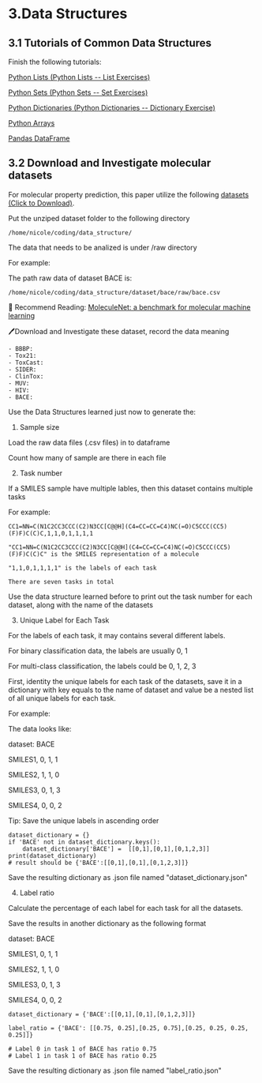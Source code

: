 # 3.Data Structures

## 3.1 Tutorials of Common Data Structures

Finish the following tutorials:

[Python Lists (Python Lists -- List Exercises)](https://www.w3schools.com/python/python_lists.asp)

[Python Sets (Python Sets -- Set Exercises)](https://www.w3schools.com/python/python_sets.asp)

[Python Dictionaries (Python Dictionaries -- Dictionary Exercise)](https://www.w3schools.com/python/python_dictionaries.asp)

[Python Arrays](https://www.w3schools.com/python/python_arrays.asp)

[Pandas DataFrame](https://pandas.pydata.org/pandas-docs/stable/reference/api/pandas.DataFrame.html)


## 3.2 Download and Investigate molecular datasets
For molecular property prediction, this paper utilize the following [datasets (Click to Download)](https://snap.stanford.edu/gnn-pretrain/data/chem_dataset.zip). 

Put the unziped dataset folder to the following directory 

```
/home/nicole/coding/data_structure/ 
```

The data that needs to be analized is under /raw directory

For example:

The path raw data of dataset BACE is:

```
/home/nicole/coding/data_structure/dataset/bace/raw/bace.csv
```

:book: Recommend Reading: [MoleculeNet: a benchmark for molecular machine
learning](https://pubs.rsc.org/en/content/articlepdf/2018/sc/c7sc02664a)

:pen:Download and Investigate these dataset, record the data meaning
```
- BBBP:
- Tox21:
- ToxCast:
- SIDER:
- ClinTox:
- MUV: 
- HIV:
- BACE:
```

Use the Data Structures learned just now to generate the:

1. Sample size 

Load the raw data files (.csv files) in to dataframe

Count how many of sample are there in each file

2. Task number

If a SMILES sample have multiple lables, then this dataset contains multiple tasks

For example:

```
CC1=NN=C(N1C2CC3CCC(C2)N3CC[C@@H](C4=CC=CC=C4)NC(=O)C5CCC(CC5)(F)F)C(C)C,1,1,0,1,1,1,1

"CC1=NN=C(N1C2CC3CCC(C2)N3CC[C@@H](C4=CC=CC=C4)NC(=O)C5CCC(CC5)(F)F)C(C)C" is the SMILES representation of a molecule

"1,1,0,1,1,1,1" is the labels of each task

There are seven tasks in total
```

Use the data structure learned before to print out the task number for each dataset, along with the name of the datasets

3. Unique Label for Each Task

For the labels of each task, it may contains several different labels.

For binary classification data, the labels are usually 0, 1

For multi-class classification, the labels could be 0, 1, 2, 3

First, identity the unique labels for each task of the datasets, save it in a dictionary with key equals to the name of dataset and value be a nested list of all unique labels for each task. 

For example:

The data looks like:

dataset: BACE

SMILES1, 0, 1, 1

SMILES2, 1, 1, 0

SMILES3, 0, 1, 3

SMILES4, 0, 0, 2

Tip: Save the unique labels in ascending order

```
dataset_dictionary = {}
if 'BACE' not in dataset_dictionary.keys():
    dataset_dictionary['BACE'] =  [[0,1],[0,1],[0,1,2,3]]
print(dataset_dictionary)
# result should be {'BACE':[[0,1],[0,1],[0,1,2,3]]}
```

Save the resulting dictionary as .json file named "dataset_dictionary.json"

4. Label ratio

Calculate the percentage of each label for each task for all the datasets. 

Save the results in another dictionary as the following format

dataset: BACE

SMILES1, 0, 1, 1

SMILES2, 1, 1, 0

SMILES3, 0, 1, 3

SMILES4, 0, 0, 2

```
dataset_dictionary = {'BACE':[[0,1],[0,1],[0,1,2,3]]}

label_ratio = {'BACE': [[0.75, 0.25],[0.25, 0.75],[0.25, 0.25, 0.25, 0.25]]}

# Label 0 in task 1 of BACE has ratio 0.75
# Label 1 in task 1 of BACE has ratio 0.25

```

Save the resulting dictionary as .json file named "label_ratio.json"

